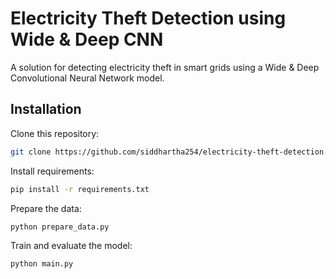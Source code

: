# Electricity Theft Detection using Wide & Deep CNN

A solution for detecting electricity theft in smart grids using a Wide & Deep Convolutional Neural Network model.

## Installation
Clone this repository:
```bash
git clone https://github.com/siddhartha254/electricity-theft-detection.git
```
Install requirements:
```bash
pip install -r requirements.txt
```

Prepare the data:

```bash
python prepare_data.py
```
Train and evaluate the model:

```bash
python main.py
```